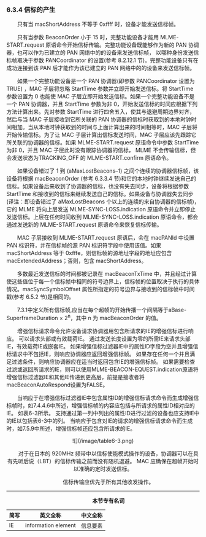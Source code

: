 ### 6.3.4 信标的产生
　　只有当 macShortAddress 不等于 0xffff 时，设备才能发送信标帧。

　　只有当参数 BeaconOrder 小于 15 时，完整功能设备才能用 MLME-START.request 原语命令开始信标传输。完整功能设备既能够作为新的 PAN 协调器，也可以作为已建立的 PAN 网络中的的设备来发送信标帧， 以哪种身份发送信标帧取决于参数 PANCoordinator 的设置(参考 8.2.12.1 节)。完整功能设备只有在成功连接到该 PAN 后才能作为该已建立的 PAN 网络中的的设备来发送信标帧。

　　如果一个完整功能设备是一个 PAN 协调器(即参数 PANCoordinator 设置为 TRUE) ，MAC 子层将忽略 StartTime 参数并立即开始发送信标。将 StartTime 参数设置为 0 也能使 MAC 子层立即开始发送信标。如果一个完整功能设备不是一个 PAN 协调器，并且 StartTime 参数为非 0，开始发送信标的时间应根据下列方法计算出来。先对参数 StartTime 进行四舍五入，使其与退避周期边界对齐，然后与当 MAC 子层接收到它所关联的 PAN 协调器的信标时获取到的本地时钟时间相加。当从本地时钟获取到的时间与上面计算出来的时间相等时，MAC 子层将开始传输信标。为了让 MAC 子层计算出信标发送时间，MAC 子层应该先跟踪它所关联的协调器的信标。如果 MLME-START.request 原语命令中参数 StartTime 为非 0，并且 MAC 子层此时没有跟踪协调器的信标， MLME 不会传输信标，但会发送状态为TRACKING_OFF 的 MLME-START.confirm 原语命令。

　　如果设备错过了 1 到 (aMaxLostBeacons–1) 之间个连续的协调器信标帧，该设备将根据 macBeaconOrder (参考 6.3.3.4 节)和它的本地时钟继续发送自己的信标。如果设备后来收到了协调器的信标，也没有失去同步，设备将根据参数 StartTime 和接收到的信标来继续发送自己的信标。如果设备与协调器失去同步(译注：即设备错过了 aMaxLostBeacons 个以上的连续的来自协调器的信标帧)，它的 MLME 将向上层发送 MLME-SYNC-LOSS.indication 原语命令并立即停止发送信标。上层在任何时间收到 MLME-SYNC-LOSS.indication 原语命令，都会通过发送新的 MLME-START.request 原语命令来恢复信标传输。

　　MAC 子层接收到 MLME-START.request 原语后，会在 macPANId 中设置 PAN 标识符，并在信标帧的源 PAN 标识符字段中使用该值。如果 macShortAddress 等于 0xfffe，则信标帧的源地址字段的地址应包含 macExtendedAddress；否则，包含 macShortAddress。

　　多数最近发送信标的时间都被记录在 macBeaconTxTime 中，并且经过计算使这些值位于每一个信标帧中相同的符号边界上，信标帧的位置取决于执行的具体情况。macSyncSymbolOffset 属性所指定的符号边界与接收到的信标帧中时间戳(参考 6.5.2 节)是相同的。

　　7.3.1中定义所有信标帧,应当在每个超帧的开始传播一个间隔等于aBase-SuperframeDuration × 2<sup>n</sup>，其中 n 为 macBeaconOrder 的值。

　　增强信标请求命令允许设备请求协调器用包含所请求的IE的增强信标进行响应。 可以请求头部或有效载荷IE。 通过发送长度设置为零的所需IE来请求头部IE，有效载荷IE或嵌套IE。 如果增强信标过滤器IE中的属性ID字段为空并且增强信标请求中不包括IE，则响应协调器应返回增强信标帧。 如果存在任何一个并且满足过滤条件，则响应协调器应在适当时返回包含IE的增强信标帧。 如果需要检查过滤或返回所请求的IE，则可以使用MLME-BEACON-EQUEST.indication原语将增强信标过滤器IE和其他IE传递到更高层，前提是接收者将macBeaconAutoRespond设置为FALSE。

　　当响应于在增强信标过滤器IE中包含属性ID的增强信标请求命令而生成增强信标帧时，如7.4.4.6中所述，增强信标帧的内容应包括与所请求的属性ID相对应的IE。 如表6-3所示。 支持通过第一列中列出的属性ID进行过滤的设备也应支持IE中的IE以包括表6-3中的列。 当响应于包含对IE的请求的增强信标请求命令而生成时，如7.5.9中所述，增强信标帧还应包含所请求的IE。

<div align=center>![](/image/table6-3.png)

　　对于在日本的 920MHz 频带中以信标使能模式操作的设备，协调器可以在具有先听后说（LBT）的信标传输之前而没有随机退避。 MAC 应确保在超帧开始时以准确的定时发送信标。

　　信标传输应优先于所有其他收发操作。

---

　　**本节专有名词**

 简写 | 英文全称 | 中文全称
 ---- | ---- | ----
IE | information element | 信息要素 


